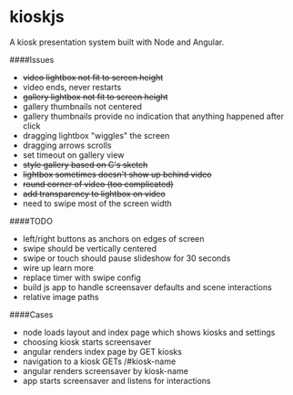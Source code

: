 kioskjs
=======

A kiosk presentation system built with Node and Angular.

####Issues

- ~~video lightbox not fit to screen height~~
- video ends, never restarts
- ~~gallery lightbox not fit to screen height~~
- gallery thumbnails not centered
- gallery thumbnails provide no indication that anything happened after click
- dragging lightbox "wiggles" the screen
- dragging arrows scrolls
- set timeout on gallery view
- ~~style gallery based on C's sketch~~
- ~~lightbox sometimes doesn't show up behind video~~
- ~~round corner of video (too complicated)~~
- ~~add transparency to lightbox on video~~
- need to swipe most of the screen width


####TODO

- left/right buttons as anchors on edges of screen
- swipe should be vertically centered
- swipe or touch should pause slideshow for 30 seconds
- wire up learn more
- replace timer with swipe config 
- build js app to handle screensaver defaults and scene interactions
- relative image paths

####Cases

- node loads layout and index page which shows kiosks and settings
- choosing kiosk starts screensaver
- angular renders index page by GET kiosks
- navigation to a kiosk GETs /#kiosk-name
- angular renders screensaver by kiosk-name
- app starts screensaver and listens for interactions